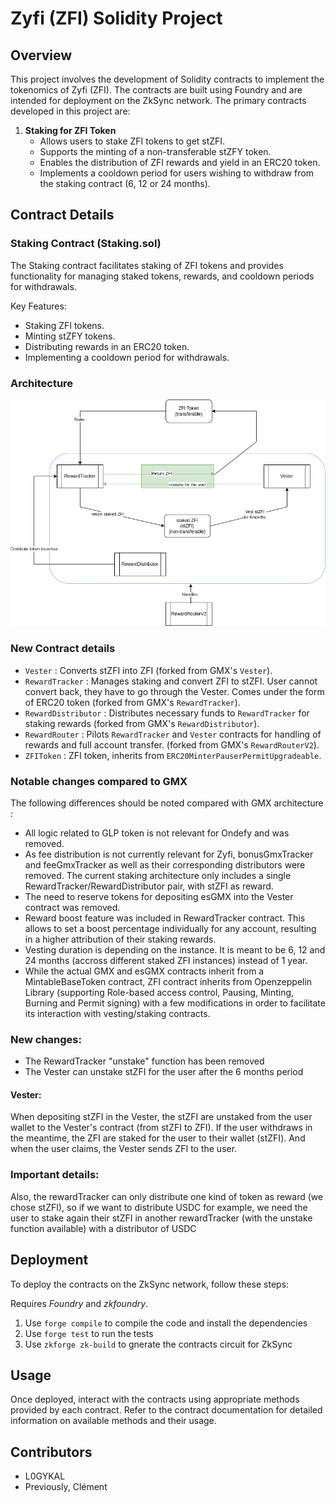 # Zyfi (ZFI) Solidity Project

## Overview

This project involves the development of Solidity contracts to implement the tokenomics of Zyfi (ZFI). The contracts are built using Foundry and are intended for deployment on the ZkSync network. The primary contracts developed in this project are:

1. **Staking for ZFI Token**
   - Allows users to stake ZFI tokens to get stZFI.
   - Supports the minting of a non-transferable stZFY token.
   - Enables the distribution of ZFI rewards and yield in an ERC20 token.
   - Implements a cooldown period for users wishing to withdraw from the staking contract (6, 12 or 24 months).


## Contract Details

### Staking Contract (Staking.sol)

The Staking contract facilitates staking of ZFI tokens and provides functionality for managing staked tokens, rewards, and cooldown periods for withdrawals.

Key Features:

- Staking ZFI tokens.
- Minting stZFY tokens.
- Distributing rewards in an ERC20 token.
- Implementing a cooldown period for withdrawals.

### Architecture
 ![alt text](assets/ZFI.drawio.png)

### New Contract details
- `Vester` : Converts stZFI into ZFI (forked from GMX's `Vester`).
- `RewardTracker` : Manages staking and convert ZFI to stZFI. User cannot convert back, they have to go through the Vester. Comes under the form of ERC20 token (forked from GMX's `RewardTracker`).
- `RewardDistributor` : Distributes necessary funds to `RewardTracker` for staking rewards (forked from GMX's `RewardDistributor`).
- `RewardRouter` : Pilots `RewardTracker` and `Vester` contracts for handling of rewards and full account transfer. (forked from GMX's `RewardRouterV2`).
- `ZFIToken` : ZFI token, inherits from `ERC20MinterPauserPermitUpgradeable`.

### Notable changes compared to GMX

The following differences should be noted compared with GMX architecture :
- All logic related to GLP token is not relevant for Ondefy and was removed.
- As fee distribution is not currently relevant for Zyfi, bonusGmxTracker and feeGmxTracker as well as their corresponding distributors were removed. The current staking architecture only includes a single RewardTracker/RewardDistributor pair, with stZFI as reward.
- The need to reserve tokens for depositing esGMX into the Vester contract was removed.
- Reward boost feature was included in RewardTracker contract. This allows to set a boost percentage individually for any account, resulting in a higher attribution of their staking rewards.
- Vesting duration is depending on the instance. It is meant to be 6, 12 and 24 months (accross different staked ZFI instances) instead of 1 year.
- While the actual GMX and esGMX contracts inherit from a MintableBaseToken contract, ZFI contract inherits from Openzeppelin Library (supporting Role-based access control, Pausing, Minting, Burning and Permit signing) with a few modifications in order to facilitate its interaction with vesting/staking contracts.

### New changes:
- The RewardTracker "unstake" function has been removed
- The Vester can unstake stZFI for the user after the 6 months period
#### Vester:
When depositing stZFI in the Vester, the stZFI are unstaked from the user wallet to the Vester's contract (from stZFI to ZFI).
If the user withdraws in the meantime, the ZFI are staked for the user to their wallet (stZFI).
And when the user claims, the Vester sends ZFI to the user.

### Important details:
Also, the rewardTracker can only distribute one kind of token as reward (we chose stZFI), so if we want to distribute USDC for example, we need the user to stake again their stZFI in another rewardTracker (with the unstake function available) with a distributor of USDC

## Deployment

To deploy the contracts on the ZkSync network, follow these steps:

Requires *Foundry* and *zkfoundry*.

1. Use `forge compile` to compile the code and install the dependencies
2. Use `forge test` to run the tests
3. Use `zkforge zk-build` to gnerate the contracts circuit for ZkSync

## Usage

Once deployed, interact with the contracts using appropriate methods provided by each contract. Refer to the contract documentation for detailed information on available methods and their usage.

## Contributors

- L0GYKAL
- Previously, Clément